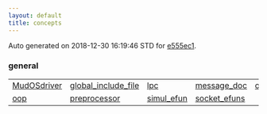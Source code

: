 ```yaml
---
layout: default
title: concepts
---
```


Auto generated on 2018-12-30 16:19:46 STD for [e555ec1](https://github.com/fluffos/fluffos/tree/e555ec1).

### general

<table class='table table-condensed'>
<tr>
<td>
<a href='general/MudOSdriver.html'>MudOSdriver</a>
</td>
<td>
<a href='general/global_include_file.html'>global_include_file</a>
</td>
<td>
<a href='general/lpc.html'>lpc</a>
</td>
<td>
<a href='general/message_doc.html'>message_doc</a>
</td>
<td>
<a href='general/objects.html'>objects</a>
</td>
</tr>
<tr>
<td>
<a href='general/oop.html'>oop</a>
</td>
<td>
<a href='general/preprocessor.html'>preprocessor</a>
</td>
<td>
<a href='general/simul_efun.html'>simul_efun</a>
</td>
<td>
<a href='general/socket_efuns.html'>socket_efuns</a>
</td>
<td></td>
</tr>
</table>
